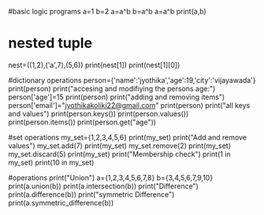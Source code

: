 
#basic logic programs
a=1
b=2
a=a^b
b=a^b
a=a^b
print(a,b)


# nested tuple
nest=((1,2),('a',7),(5,6))
print(nest[1])
print(nest[1][0])

#dictionary operations
person={'name':'jyothika','age':19,'city':'vijayawada'}
print(person)
print("accesing and modifiying the persons age:")
person['age']=15
print(person)
print("adding and removing items")
person['email']="jyothikakoliki22@gmail.com"
print(person)
print("all keys and values")
print(person.keys())
print(person.values())
print(person.items())
print(person.get("age"))


#set operations
my_set={1,2,3,4,5,6}
print(my_set)
print("Add and remove values")
my_set.add(7)
print(my_set)
my_set.remove(2)
print(my_set)
my_set.discard(5)
print(my_set)
print("Membership check")
print(1 in my_set)
print(10 in my_set)


#operations
print("Union")
a={1,2,3,4,5,6,7,8}
b={3,4,5,6,7,9,10}
print(a.union(b))
print(a.intersection(b))
print("Difference")
print(a.difference(b))
print("symmetric Difference")
print(a.symmetric_difference(b))
